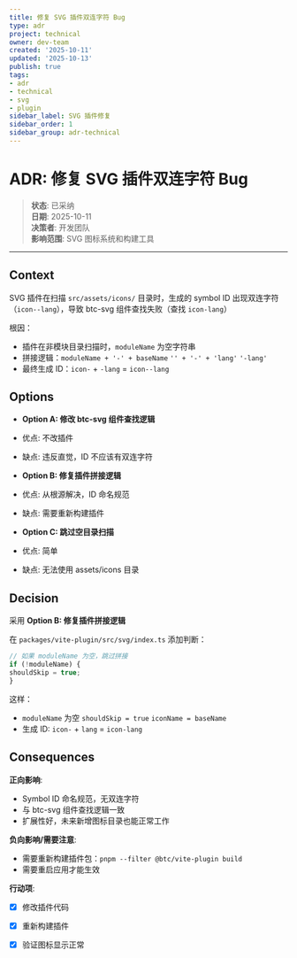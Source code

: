 ```yaml
---
title: 修复 SVG 插件双连字符 Bug
type: adr
project: technical
owner: dev-team
created: '2025-10-11'
updated: '2025-10-13'
publish: true
tags:
- adr
- technical
- svg
- plugin
sidebar_label: SVG 插件修复
sidebar_order: 1
sidebar_group: adr-technical
---
```


# ADR: 修复 SVG 插件双连字符 Bug

> **状态**: 已采纳  
> **日期**: 2025-10-11  
> **决策者**: 开发团队  
> **影响范围**: SVG 图标系统和构建工具  

---

## Context
SVG 插件在扫描 `src/assets/icons/` 目录时，生成的 symbol ID 出现双连字符（`icon--lang`），导致 btc-svg 组件查找失败（查找 `icon-lang`）

根因：
- 插件在非模块目录扫描时，`moduleName` 为空字符串
- 拼接逻辑：`moduleName + '-' + baseName` `'' + '-' + 'lang'` `'-lang'`
- 最终生成 ID：`icon-` + `-lang` = `icon--lang`

## Options
- **Option A: 修改 btc-svg 组件查找逻辑**
- 优点: 不改插件
- 缺点: 违反直觉，ID 不应该有双连字符

- **Option B: 修复插件拼接逻辑**
- 优点: 从根源解决，ID 命名规范
- 缺点: 需要重新构建插件

- **Option C: 跳过空目录扫描**
- 优点: 简单
- 缺点: 无法使用 assets/icons 目录

## Decision
采用 **Option B: 修复插件拼接逻辑**

在 `packages/vite-plugin/src/svg/index.ts` 添加判断：
```typescript
// 如果 moduleName 为空，跳过拼接
if (!moduleName) {
shouldSkip = true;
}
```

这样：
- `moduleName` 为空 `shouldSkip = true` `iconName = baseName`
- 生成 ID: `icon-` + `lang` = `icon-lang`

## Consequences
**正向影响**:
- Symbol ID 命名规范，无双连字符
- 与 btc-svg 组件查找逻辑一致
- 扩展性好，未来新增图标目录也能正常工作

**负向影响/需要注意**:
- 需要重新构建插件包：`pnpm --filter @btc/vite-plugin build`
- 需要重启应用才能生效

**行动项**:
- [x] 修改插件代码
- [x] 重新构建插件
- [x] 验证图标显示正常

